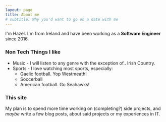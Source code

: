 ```yaml
---
layout: page
title: About me
# subtitle: Why you'd want to go on a date with me
---
```


I'm Hazel. I'm from Ireland and have been working as a **Software Engineer** since 2016.

### Non Tech Things I like

- Music - I will listen to any genre with the exception of.. Irish Country.
- Sports - I love watching most sports, especially:
  - Gaelic football. Yop Westmeath!
  - Soccerball
  - American football. Go Seahawks!

### This site

My plan is to spend more time working on (completing?) side projects, and _maybe_ write a few blog posts, about said projects or my experiences in IT.

